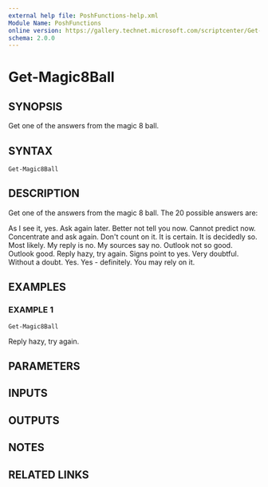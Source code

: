 ```yaml
---
external help file: PoshFunctions-help.xml
Module Name: PoshFunctions
online version: https://gallery.technet.microsoft.com/scriptcenter/Get-MachineType-VM-or-ff43f3a9
schema: 2.0.0
---
```


# Get-Magic8Ball

## SYNOPSIS
Get one of the answers from the magic 8 ball.

## SYNTAX

```
Get-Magic8Ball
```

## DESCRIPTION
Get one of the answers from the magic 8 ball.
The 20 possible answers are:

As I see it, yes.
Ask again later.
Better not tell you now.
Cannot predict now.
Concentrate and ask again.
Don't count on it.
It is certain.
It is decidedly so.
Most likely.
My reply is no.
My sources say no.
Outlook not so good.
Outlook good.
Reply hazy, try again.
Signs point to yes.
Very doubtful.
Without a doubt.
Yes.
Yes - definitely.
You may rely on it.

## EXAMPLES

### EXAMPLE 1
```
Get-Magic8Ball
```

Reply hazy, try again.

## PARAMETERS

## INPUTS

## OUTPUTS

## NOTES

## RELATED LINKS

